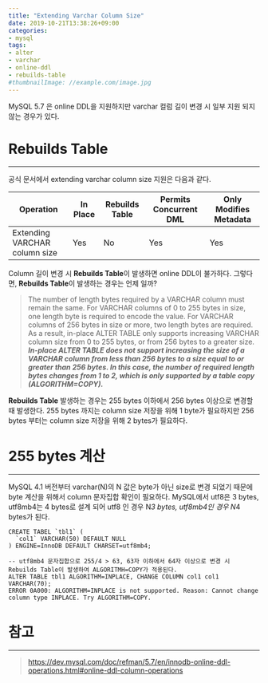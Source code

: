 ```yaml
---
title: "Extending Varchar Column Size"
date: 2019-10-21T13:38:26+09:00
categories:
- mysql
tags:
- alter
- varchar
- online-ddl
- rebuilds-table
#thumbnailImage: //example.com/image.jpg
---
```


MySQL 5.7 은 online DDL을 지원하지만 varchar 컬럼 길이 변경 시 일부 지원 되지 않는 경우가 있다.
<!--more-->


# Rebuilds Table
---

공식 문서에서 extending varchar column size 지원은 다음과 같다.

Operation			| In Place	| Rebuilds Table	| Permits Concurrent DML	| Only Modifies Metadata
---				| ---		| ---			| --- 				| ---
Extending VARCHAR column size	| Yes		| No			| Yes				| Yes

Column 길이 변경 시 **Rebuilds Table**이 발생하면 online DDL이 불가하다.
그렇다면, **Rebuilds Table**이 발생하는 경우는 언제 일까?

> The number of length bytes required by a VARCHAR column must remain the same. For VARCHAR columns of 0 to 255 bytes in size, one length byte is required to encode the value. For VARCHAR columns of 256 bytes in size or more, two length bytes are required. As a result, in-place ALTER TABLE only supports increasing VARCHAR column size from 0 to 255 bytes, or from 256 bytes to a greater size. ***In-place ALTER TABLE does not support increasing the size of a VARCHAR column from less than 256 bytes to a size equal to or greater than 256 bytes. In this case, the number of required length bytes changes from 1 to 2, which is only supported by a table copy (ALGORITHM=COPY).***


**Rebuilds Table** 발생하는 경우는 255 bytes 이하에서 256 bytes 이상으로 변경할 때 발생한다. 255 bytes 까지는 column size 저장을 위해 1 byte가 필요하지만 256 bytes 부터는 column size 저장을 위해 2 bytes가 필요하다.

# 255 bytes 계산
---

MySQL 4.1 버전부터 varchar(N)의 N 값은 byte가 아닌 size로 변경 되었기 때문에 byte 계산을 위해서 column 문자집합 확인이 필요하다. MySQL에서 utf8은 3 bytes, utf8mb4는 4 bytes로 설계 되어 utf8 인 경우 N*3 bytes, utf8mb4인 경우 N*4 bytes가 된다.

```
CREATE TABEL `tbl1` (
  `col1` VARCHAR(50) DEFAULT NULL
) ENGINE=InnoDB DEFAULT CHARSET=utf8mb4;

-- utf8mb4 문자집합으로 255/4 > 63, 63자 이하에서 64자 이상으로 변경 시 Rebuilds Table이 발생하여 ALGORITMH=COPY가 적용된다.
ALTER TABLE tbl1 ALGORITHM=INPLACE, CHANGE COLUMN col1 col1 VARCHAR(70);
ERROR 0A000: ALGORITHM=INPLACE is not supported. Reason: Cannot change column type INPLACE. Try ALGORITHM=COPY.
```

# 참고
---

> https://dev.mysql.com/doc/refman/5.7/en/innodb-online-ddl-operations.html#online-ddl-column-operations
